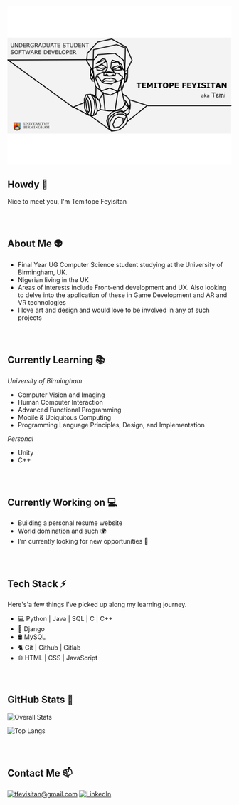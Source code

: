 ![](images/banner.png)

##  Howdy 👋 

Nice to meet you, I'm Temitope Feyisitan

### &nbsp;

## About Me 👽

- Final Year UG Computer Science student studying at the University of Birmingham, UK.
- Nigerian living in the UK
- Areas of interests include Front-end development and UX. Also looking to delve into the application of these in Game Development and AR and VR technologies
- I love art and design and would love to be involved in any of such projects

### &nbsp;

## Currently Learning 📚

_University of Birmingham_
- Computer Vision and Imaging
- Human Computer Interaction
- Advanced Functional Programming
- Mobile & Ubiquitous Computing
- Programming Language Principles, Design, and Implementation

_Personal_
- Unity
- C++
### &nbsp;

## Currently Working on 💻 

- Building a personal resume website
- World domination and such 🌍
- I’m currently looking for new opportunities 🔭

### &nbsp;

## Tech Stack ⚡
Here's'a few things I've picked up along my learning journey.

- 💻 Python | Java | SQL | C | C++
-  🐍 Django
-  🛢️ MySQL
- 🐈 Git | Github | Gitlab
- 🌐 HTML | CSS | JavaScript

### &nbsp;

## GitHub Stats 👀

![Overall Stats](https://github-readme-stats.vercel.app/api?username=epotimeT&count_private=true&show_icons=true&hide=contribs)

![Top Langs](https://github-readme-stats.vercel.app/api/top-langs/?username=epotimeT&layout=compact)


### &nbsp;


## Contact Me 📫

<a href="mailto:tfeyisitan@gmail.com">![tfeyisitan@gmail.com](https://img.shields.io/badge/Gmail-D14836?style=for-the-badge&logo=gmail&logoColor=white)</a> <a href="https://www.linkedin.com/in/temitope-feyisitan/">![LinkedIn](https://img.shields.io/badge/LinkedIn-0077B5?style=for-the-badge&logo=linkedin&logoColor=white)</a> 
